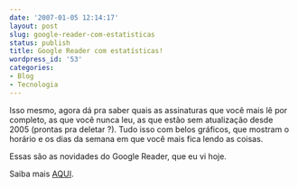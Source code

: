 ```yaml
---
date: '2007-01-05 12:14:17'
layout: post
slug: google-reader-com-estatisticas
status: publish
title: Google Reader com estatísticas!
wordpress_id: '53'
categories:
- Blog
- Tecnologia
---
```


Isso mesmo, agora dá pra saber quais as assinaturas que você mais lê por completo, as que você nunca leu, as que estão sem atualização desde 2005 (prontas pra deletar ?). Tudo isso com belos gráficos, que mostram o horário e os dias da semana em que você mais fica lendo as coisas.

Essas são as novidades do Google Reader, que eu vi hoje.

Saiba mais [AQUI](http://googlereader.blogspot.com/2007/01/i-like-big-charts-and-i-cannot-lie.html).

